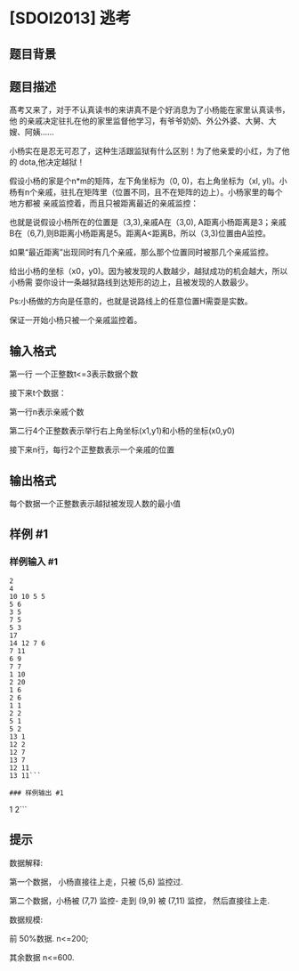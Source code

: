 # [SDOI2013] 逃考

## 题目背景



## 题目描述

髙考又来了，对于不认真读书的来讲真不是个好消息为了小杨能在家里认真读书，他 的亲戚决定驻扎在他的家里监督他学习，有爷爷奶奶、外公外婆、大舅、大嫂、阿姨......

小杨实在是忍无可忍了，这种生活跟监狱有什么区别！为了他亲爱的小红，为了他的 dota,他决定越狱！

假设小杨的家是个n\*m的矩阵，左下角坐标为（0, 0)，右上角坐标为（xl, yl)。小 杨有n个亲戚，驻扎在矩阵里（位置不同，且不在矩阵的边上）。小杨家里的每个地方都被 亲戚监控着，而且只被距离最近的亲戚监控：

也就是说假设小杨所在的位置是（3,3),亲戚A在（3,0), A距离小杨距离是3；亲戚 B在（6,7),则B距离小杨距离是5。距离A<距离B，所以（3,3)位置由A监控。

如果“最近距离”出现同时有几个亲戚，那么那个位置同时被那几个亲戚监控。

给出小杨的坐标（x0，y0)。因为被发现的人数越少，越狱成功的机会越大，所以小杨需 耍你设计一条越狱路线到达矩形的边上，且被发现的人数最少。

Ps:小杨做的方向是任意的，也就是说路线上的任意位置H需耍是实数。

保证一开始小杨只被一个亲戚监控着。


## 输入格式

第一行 一个正整数t<=3表示数据个数

接下来t个数据：

第一行n表示亲戚个数

第二行4个正整数表示举行右上角坐标(x1,y1)和小杨的坐标(x0,y0)

接下来n行，每行2个正整数表示一个亲戚的位置


## 输出格式

每个数据一个正整数表示越狱被发现人数的最小值


## 样例 #1

### 样例输入 #1
```
2
4
10 10 5 5
5 6
3 5
7 5
5 3
17
14 12 7 6
7 11
6 9
7 7
1 10
2 20
1 6
2 6
1 1
2 2
5 1
5 2
13 1
12 2
12 7
13 7
12 11
13 11```

### 样例输出 #1

```
1
2```

## 提示

数据解释:

第一个数据， 小杨直接往上走，只被 (5,6) 监控过.

第二个数据，小杨被 (7,7) 监控- 走到 (9,9) 被 (7,11) 监控， 然后直接往上走.


数据规模:

前 50%数据. n<=200;

其余数据 n<=600.

